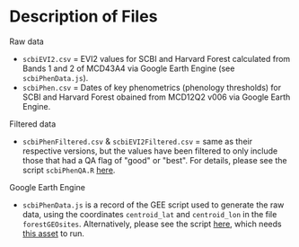 # Description of Files
Raw data
- `scbiEVI2.csv` = EVI2 values for SCBI and Harvard Forest calculated from Bands 1 and 2 of MCD43A4 via Google Earth Engine (see `scbiPhenData.js`).
- `scbiPhen.csv` = Dates of key phenometrics (phenology thresholds) for SCBI and Harvard Forest obained from MCD12Q2 v006 via Google Earth Engine.

Filtered data
- `scbiPhenFiltered.csv` & `scbiEVI2Filtered.csv` = same as their respective versions, but the values have been filtered to only include those that had a QA flag of "good" or "best". For details, please see the script `scbiPhenQA.R` [here](https://github.com/EcoClimLab/growth_phenology/tree/master/RScripts).

Google Earth Engine
- `scbiPhenData.js` is a record of the GEE script used to generate the raw data, using the coordinates `centroid_lat` and `centroid_lon` in the file `forestGEOsites`. Alternatively, please see the script [here](https://code.earthengine.google.com/0b14ff8145db942d54f4ceb1f2bcddc0), which needs [this asset](https://code.earthengine.google.com/?asset=users/imcgreg/forestGEOsites) to run.
